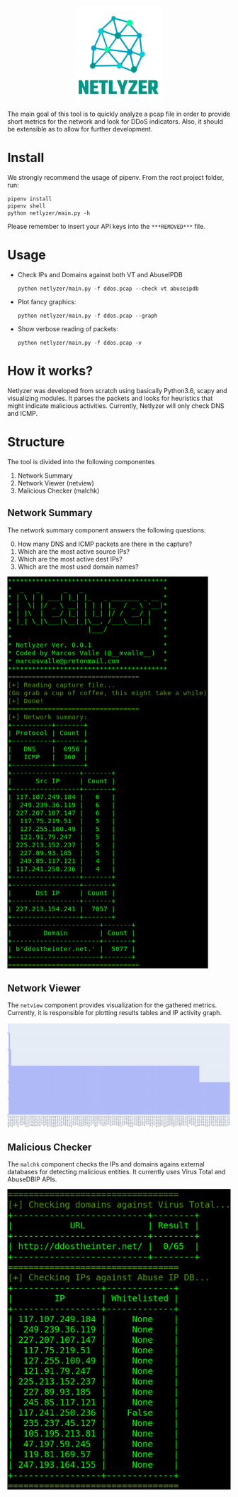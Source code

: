 <p align="center">
  <img src="docs/logo.png"/>
</p>

The main goal of this tool is to quickly analyze a pcap file in order to provide short metrics for the network and look for DDoS indicators. Also, it should be extensible as to allow for further development.

# Install
We strongly recommend the usage of pipenv. From the root project folder, run:

```
pipenv install
pipenv shell
python netlyzer/main.py -h
```

Please remember to insert your API keys into the `***REMOVED***` file.

# Usage

* Check IPs and Domains against both VT and AbuseIPDB
  
      python netlyzer/main.py -f ddos.pcap --check vt abuseipdb
  
* Plot fancy graphics:
  
      python netlyzer/main.py -f ddos.pcap --graph
  
* Show verbose reading of packets:

      python netlyzer/main.py -f ddos.pcap -v
  
# How it works?
Netlyzer was developed from scratch using basically Python3.6, scapy and visualizing modules. It parses the packets and looks for heuristics that might indicate malicious activities. Currently, Netlyzer will only check DNS and ICMP.

# Structure

The tool is divided into the following componentes

1. Network Summary
2. Network Viewer (netview)
3. Malicious Checker (malchk)

## Network Summary
The network summary component answers the following questions:

0. How many DNS and ICMP packets are there in the capture?
1. Which are the most active source IPs?
2. Which are the most active dest IPs?
3. Which are the most used domain names?

![Network Summary example](docs/summary.png)

## Network Viewer
The `netview` component provides visualization for the gathered metrics. Currently, it is responsible for plotting results tables and IP activity graph.

![Graph example](docs/graph.png)

## Malicious Checker
The `malchk` component checks the IPs and domains agains external databases for detecting malicious entities. It currently uses Virus Total and AbuseDBIP APIs.

![VT and AbuseIPDB examples](docs/apis.png)
